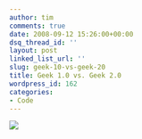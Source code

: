 ```yaml
---
author: tim
comments: true
date: 2008-09-12 15:26:00+00:00
dsq_thread_id: ''
layout: post
linked_list_url: ''
slug: geek-10-vs-geek-20
title: Geek 1.0 vs. Geek 2.0
wordpress_id: 162
categories:
- Code
---
```


[![](http://farm4.static.flickr.com/3044/2780453718_16d3121d13_o.gif)](http://spotonce.com/story.php?title=Geek_1-0_vs-_Geek_2-0__Pic)